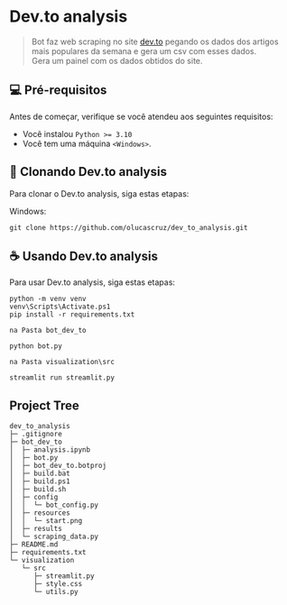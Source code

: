 # Dev.to analysis
> Bot faz web scraping no site [dev.to](https://dev.to/) pegando os dados dos artigos mais populares da semana e gera um csv com esses dados. <br>
> Gera um painel com os dados obtidos do site.


## 💻 Pré-requisitos

Antes de começar, verifique se você atendeu aos seguintes requisitos:

- Você instalou  `Python >= 3.10`
- Você tem uma máquina `<Windows>`.

## 🚀 Clonando Dev.to analysis

Para clonar o Dev.to analysis, siga estas etapas:

Windows:

```
git clone https://github.com/olucascruz/dev_to_analysis.git
```

## ☕ Usando Dev.to analysis

Para usar Dev.to analysis, siga estas etapas:

```
python -m venv venv
venv\Scripts\Activate.ps1
pip install -r requirements.txt

na Pasta bot_dev_to

python bot.py

na Pasta visualization\src

streamlit run streamlit.py

```

## Project Tree
```
dev_to_analysis
├─ .gitignore
├─ bot_dev_to
│  ├─ analysis.ipynb
│  ├─ bot.py
│  ├─ bot_dev_to.botproj
│  ├─ build.bat
│  ├─ build.ps1
│  ├─ build.sh
│  ├─ config
│  │  └─ bot_config.py
│  ├─ resources
│  │  └─ start.png
│  ├─ results
│  └─ scraping_data.py
├─ README.md
├─ requirements.txt
└─ visualization
   └─ src
      ├─ streamlit.py
      ├─ style.css
      └─ utils.py
```
